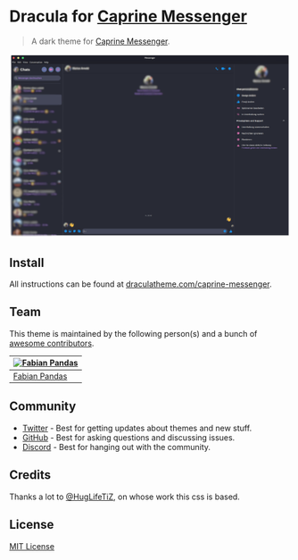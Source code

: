 # Dracula for [Caprine Messenger](https://sindresorhus.com/caprine/)

> A dark theme for [Caprine Messenger](https://sindresorhus.com/caprine/).

![Screenshot](./screenshot.png)

## Install

All instructions can be found at [draculatheme.com/caprine-messenger](https://draculatheme.com/caprine-messenger).

## Team

This theme is maintained by the following person(s) and a bunch of [awesome contributors](https://github.com/dracula/fabian-pandas/graphs/contributors).

| [![Fabian Pandas](https://github.com/fabian-pandas.png?size=100)](https://github.com/fabian-pandas) |
| --------------------------------------------------------------------------------------------------- |
| [Fabian Pandas](https://github.com/fabian-pandas)                                                   |

## Community

- [Twitter](https://twitter.com/draculatheme) - Best for getting updates about themes and new stuff.
- [GitHub](https://github.com/dracula/dracula-theme/discussions) - Best for asking questions and discussing issues.
- [Discord](https://draculatheme.com/discord-invite) - Best for hanging out with the community.

## Credits

Thanks a lot to [@HugLifeTiZ](https://gist.github.com/HugLifeTiZ), on whose work this css is based.

## License

[MIT License](./LICENSE)
